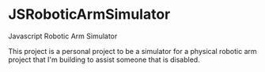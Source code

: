 JSRoboticArmSimulator
=====================

Javascript Robotic Arm Simulator 

This project is a personal project to be a simulator for a physical robotic arm project that I'm building to assist someone that is disabled.
